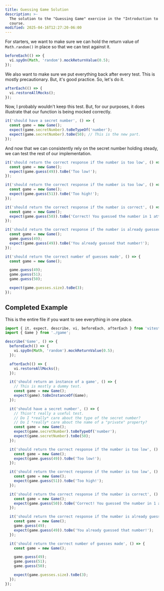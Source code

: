```yaml
---
title: Guessing Game Solution
description: >-
  The solution to the "Guessing Game" exercise in the "Introduction to Testing"
  course.
modified: 2025-04-16T12:27:20-06:00
---
```


For starters, we want to make sure we can hold the return value of `Math.random()` in place so that we can test against it.

```javascript
beforeEach(() => {
  vi.spyOn(Math, 'random').mockReturnValue(0.5);
});
```

We also want to make sure we put everything back after every test. This is mostly precautionary. But, it's good practice. So, let's do it.

```javascript
afterEach(() => {
  vi.restoreAllMocks();
});
```

Now, I probably wouldn't keep this test. But, for our purposes, it does illustrate that our function is being mocked correctly.

```javascript
it('should have a secret number', () => {
  const game = new Game();
  expect(game.secretNumber).toBeTypeOf('number');
  expect(game.secretNumber).toBe(50); // This is the new part.
});
```

And now that we can consistently rely on the secret number holding steady, we can test the rest of our implementation.

```javascript
it('should return the correct response if the number is too low', () => {
  const game = new Game();
  expect(game.guess(49)).toBe('Too low!');
});

it('should return the correct response if the number is too low', () => {
  const game = new Game();
  expect(game.guess(51)).toBe('Too high!');
});

it('should return the correct response if the number is correct', () => {
  const game = new Game();
  expect(game.guess(50)).toBe('Correct! You guessed the number in 1 attempts.');
});

it('should return the correct response if the number is already guessed', () => {
  const game = new Game();
  game.guess(49);
  expect(game.guess(49)).toBe('You already guessed that number!');
});

it('should return the correct number of guesses made', () => {
  const game = new Game();

  game.guess(49);
  game.guess(51);
  game.guess(50);

  expect(game.guesses.size).toBe(3);
});
```

## Completed Example

This is the entire file if you want to see everything in one place.

```javascript
import { it, expect, describe, vi, beforeEach, afterEach } from 'vitest';
import { Game } from './game';

describe('Game', () => {
  beforeEach(() => {
    vi.spyOn(Math, 'random').mockReturnValue(0.5);
  });

  afterEach(() => {
    vi.restoreAllMocks();
  });

  it('should return an instance of a game', () => {
    // This is mostly a dummy test.
    const game = new Game();
    expect(game).toBeInstanceOf(Game);
  });

  it('should have a secret number', () => {
    // Thisn't really a useful test.
    // Do I *really* care about the type of the secret number?
    // Do I *really* care about the name of a "private" property?
    const game = new Game();
    expect(game.secretNumber).toBeTypeOf('number');
    expect(game.secretNumber).toBe(50);
  });

  it('should return the correct response if the number is too low', () => {
    const game = new Game();
    expect(game.guess(49)).toBe('Too low!');
  });

  it('should return the correct response if the number is too low', () => {
    const game = new Game();
    expect(game.guess(51)).toBe('Too high!');
  });

  it('should return the correct response if the number is correct', () => {
    const game = new Game();
    expect(game.guess(50)).toBe('Correct! You guessed the number in 1 attempts.');
  });

  it('should return the correct response if the number is already guessed', () => {
    const game = new Game();
    game.guess(49);
    expect(game.guess(49)).toBe('You already guessed that number!');
  });

  it('should return the correct number of guesses made', () => {
    const game = new Game();

    game.guess(49);
    game.guess(51);
    game.guess(50);

    expect(game.guesses.size).toBe(3);
  });
});
```

